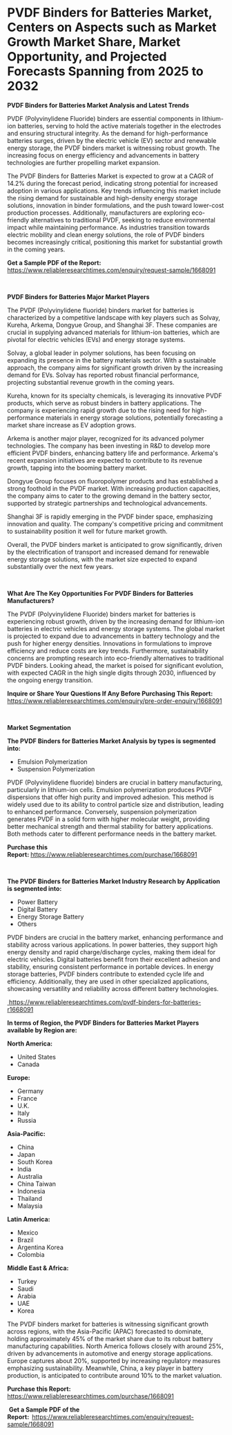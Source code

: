 <p><h1>PVDF Binders for Batteries Market, Centers on Aspects such as Market Growth Market Share, Market Opportunity, and Projected Forecasts Spanning from 2025 to 2032</h1></p><p><strong>PVDF Binders for Batteries Market Analysis and Latest Trends</strong></p>
<p><p>PVDF (Polyvinylidene Fluoride) binders are essential components in lithium-ion batteries, serving to hold the active materials together in the electrodes and ensuring structural integrity. As the demand for high-performance batteries surges, driven by the electric vehicle (EV) sector and renewable energy storage, the PVDF binders market is witnessing robust growth. The increasing focus on energy efficiency and advancements in battery technologies are further propelling market expansion. </p><p>The PVDF Binders for Batteries Market is expected to grow at a CAGR of 14.2% during the forecast period, indicating strong potential for increased adoption in various applications. Key trends influencing this market include the rising demand for sustainable and high-density energy storage solutions, innovation in binder formulations, and the push toward lower-cost production processes. Additionally, manufacturers are exploring eco-friendly alternatives to traditional PVDF, seeking to reduce environmental impact while maintaining performance. As industries transition towards electric mobility and clean energy solutions, the role of PVDF binders becomes increasingly critical, positioning this market for substantial growth in the coming years.</p></p>
<p><strong>Get a Sample PDF of the Report:&nbsp;</strong> <a href="https://www.reliableresearchtimes.com/enquiry/request-sample/1668091?utm_campaign=2207&utm_medium=2&utm_source=Github&utm_content=ia&utm_term=19042025&utm_id=pvdf-binders-for-batteries">https://www.reliableresearchtimes.com/enquiry/request-sample/1668091</a></p>
<p>&nbsp;</p>
<p><strong>PVDF Binders for Batteries Major Market Players</strong></p>
<p><p>The PVDF (Polyvinylidene fluoride) binders market for batteries is characterized by a competitive landscape with key players such as Solvay, Kureha, Arkema, Dongyue Group, and Shanghai 3F. These companies are crucial in supplying advanced materials for lithium-ion batteries, which are pivotal for electric vehicles (EVs) and energy storage systems.</p><p>Solvay, a global leader in polymer solutions, has been focusing on expanding its presence in the battery materials sector. With a sustainable approach, the company aims for significant growth driven by the increasing demand for EVs. Solvay has reported robust financial performance, projecting substantial revenue growth in the coming years.</p><p>Kureha, known for its specialty chemicals, is leveraging its innovative PVDF products, which serve as robust binders in battery applications. The company is experiencing rapid growth due to the rising need for high-performance materials in energy storage solutions, potentially forecasting a market share increase as EV adoption grows.</p><p>Arkema is another major player, recognized for its advanced polymer technologies. The company has been investing in R&D to develop more efficient PVDF binders, enhancing battery life and performance. Arkema's recent expansion initiatives are expected to contribute to its revenue growth, tapping into the booming battery market.</p><p>Dongyue Group focuses on fluoropolymer products and has established a strong foothold in the PVDF market. With increasing production capacities, the company aims to cater to the growing demand in the battery sector, supported by strategic partnerships and technological advancements.</p><p>Shanghai 3F is rapidly emerging in the PVDF binder space, emphasizing innovation and quality. The company's competitive pricing and commitment to sustainability position it well for future market growth.</p><p>Overall, the PVDF binders market is anticipated to grow significantly, driven by the electrification of transport and increased demand for renewable energy storage solutions, with the market size expected to expand substantially over the next few years.</p></p>
<p>&nbsp;</p>
<p><strong>What Are The Key Opportunities For PVDF Binders for Batteries Manufacturers?</strong></p>
<p><p>The PVDF (Polyvinylidene Fluoride) binders market for batteries is experiencing robust growth, driven by the increasing demand for lithium-ion batteries in electric vehicles and energy storage systems. The global market is projected to expand due to advancements in battery technology and the push for higher energy densities. Innovations in formulations to improve efficiency and reduce costs are key trends. Furthermore, sustainability concerns are prompting research into eco-friendly alternatives to traditional PVDF binders. Looking ahead, the market is poised for significant evolution, with expected CAGR in the high single digits through 2030, influenced by the ongoing energy transition.</p></p>
<p><strong>Inquire or Share Your Questions If Any Before Purchasing This Report:</strong> <a href="https://www.reliableresearchtimes.com/enquiry/pre-order-enquiry/1668091?utm_campaign=2207&utm_medium=2&utm_source=Github&utm_content=ia&utm_term=19042025&utm_id=pvdf-binders-for-batteries">https://www.reliableresearchtimes.com/enquiry/pre-order-enquiry/1668091</a></p>
<p>&nbsp;</p>
<p><strong>Market Segmentation</strong></p>
<p><strong>The PVDF Binders for Batteries Market Analysis by types is segmented into:</strong></p>
<p><ul><li>Emulsion Polymerization</li><li>Suspension Polymerization</li></ul></p>
<p><p>PVDF (Polyvinylidene fluoride) binders are crucial in battery manufacturing, particularly in lithium-ion cells. Emulsion polymerization produces PVDF dispersions that offer high purity and improved adhesion. This method is widely used due to its ability to control particle size and distribution, leading to enhanced performance. Conversely, suspension polymerization generates PVDF in a solid form with higher molecular weight, providing better mechanical strength and thermal stability for battery applications. Both methods cater to different performance needs in the battery market.</p></p>
<p><strong>Purchase this Report:&nbsp;</strong><a href="https://www.reliableresearchtimes.com/purchase/1668091?utm_campaign=2207&utm_medium=2&utm_source=Github&utm_content=ia&utm_term=19042025&utm_id=pvdf-binders-for-batteries">https://www.reliableresearchtimes.com/purchase/1668091</a></p>
<p>&nbsp;</p>
<p><strong>The PVDF Binders for Batteries Market Industry Research by Application is segmented into:</strong></p>
<p><ul><li>Power Battery</li><li>Digital Battery</li><li>Energy Storage Battery</li><li>Others</li></ul></p>
<p><p>PVDF binders are crucial in the battery market, enhancing performance and stability across various applications. In power batteries, they support high energy density and rapid charge/discharge cycles, making them ideal for electric vehicles. Digital batteries benefit from their excellent adhesion and stability, ensuring consistent performance in portable devices. In energy storage batteries, PVDF binders contribute to extended cycle life and efficiency. Additionally, they are used in other specialized applications, showcasing versatility and reliability across different battery technologies.</p></p>
<p><a href="https://www.reliableresearchtimes.com/pvdf-binders-for-batteries-r1668091?utm_campaign=2207&utm_medium=2&utm_source=Github&utm_content=ia&utm_term=19042025&utm_id=pvdf-binders-for-batteries">&nbsp;https://www.reliableresearchtimes.com/pvdf-binders-for-batteries-r1668091</a></p>
<p><strong>In terms of Region, the PVDF Binders for Batteries Market Players available by Region are:</strong></p>
<p>
    <p> <strong> North America: </strong>
        <ul>
            <li>United States</li>
            <li>Canada</li>
        </ul>
        </p> 
    <p> <strong> Europe: </strong>
        <ul>
            <li>Germany</li>
            <li>France</li>
            <li>U.K.</li>
            <li>Italy</li>
            <li>Russia</li>
        </ul>
        </p> 
    <p> <strong> Asia-Pacific: </strong>
        <ul>
            <li>China</li>
            <li>Japan</li>
            <li>South Korea</li>
            <li>India</li>
            <li>Australia</li>
            <li>China Taiwan</li>
            <li>Indonesia</li>
            <li>Thailand</li>
            <li>Malaysia</li>
        </ul>
        </p> 
    <p> <strong> Latin America: </strong>
        <ul>
            <li>Mexico</li>
            <li>Brazil</li>
            <li>Argentina Korea</li>
            <li>Colombia</li>
        </ul>
        </p> 
    <p> <strong> Middle East & Africa: </strong>
        <ul>
            <li>Turkey</li>
            <li>Saudi</li>
            <li>Arabia</li>
            <li>UAE</li>
            <li>Korea</li>
        </ul>
    </p>
    </p>
<p><p>The PVDF binders market for batteries is witnessing significant growth across regions, with the Asia-Pacific (APAC) forecasted to dominate, holding approximately 45% of the market share due to its robust battery manufacturing capabilities. North America follows closely with around 25%, driven by advancements in automotive and energy storage applications. Europe captures about 20%, supported by increasing regulatory measures emphasizing sustainability. Meanwhile, China, a key player in battery production, is anticipated to contribute around 10% to the market valuation.</p></p>
<p><strong>Purchase this Report: </strong><a href="https://www.reliableresearchtimes.com/purchase/1668091?utm_campaign=2207&utm_medium=2&utm_source=Github&utm_content=ia&utm_term=19042025&utm_id=pvdf-binders-for-batteries">https://www.reliableresearchtimes.com/purchase/1668091</a></p>
<p>&nbsp;<strong>Get a Sample PDF of the Report:&nbsp;&nbsp;</strong><a href="https://www.reliableresearchtimes.com/enquiry/request-sample/1668091?utm_campaign=2207&utm_medium=2&utm_source=Github&utm_content=ia&utm_term=19042025&utm_id=pvdf-binders-for-batteries">https://www.reliableresearchtimes.com/enquiry/request-sample/1668091</a></p>
<p><strong></strong></p>
<p><p></p><p></p><p></p></p>